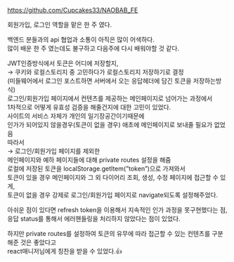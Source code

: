 https://github.com/Cupcakes33/NAOBAB_FE

 

회원가입, 로그인 역할을 맡은 한 주 였다.

백엔드 분들과의 api 협업과 소통이 아직은 많이 어색하다.<br>
많이 배운 한 주 였는데도 불구하고 다음주에 다시 배워야할 것 같다.<br>


JWT인증방식에서 토큰은 어디에 저장할지,<br>
→ 쿠키와 로컬스토리지 중 고민하다가 로컬스토리지 저장하기로 결정<br>
(미들웨어에서 로그인 포스트하면 서버에서 오는 응답헤더에 담긴 토큰을 저장하는방식)<br>
로그인/회원가입 페이지에서 컨텐츠를 제공하는 메인페이지로 넘어가는 과정에서<br>
1차적으로 어떻게 유효성 검증을 해줄건지에 대한 고민이 있었다.<br>
사이트의 서비스 자체가 개인의 일기장공간이기때문에<br>
인가가 되어있지 않을경우(토큰이 없을 경우) 애초에 메인페이지로 보내줄 필요가 없었음<br>
따라서<br>
→ 로그인/회원가입 페이지를 제외한<br>
메인페이지와 예하 페이지들에 대해 private routes 설정을 해줌<br>
로컬에 저장된 토큰을 localStorage.getItem(”token”)으로 가져와서<br>
토큰이 있을 경우 메인페이지와 그 외 다이어리 조회, 생성, 수정 페이지에 접근할 수 있게,<br>
토큰이 없을 경우 강제로 로그인/회원가입 페이지로 navigate되도록 설정해주었다.<br>

 

아쉬운 점이 있다면 refresh token을 이용해서 지속적인 인가 과정을 못구현했다는 점,<br>
응답 status를 통해서 에러핸들링을 처리하지 않았다는 점이 있었다.

하지만 private routes를 설정하여 토큰의 유무에 따라 접근할 수 있는 컨텐츠를 구분해준 것은 좋았다고<br>
react매니저님에게 칭찬을 받을 수 있었다.👍
